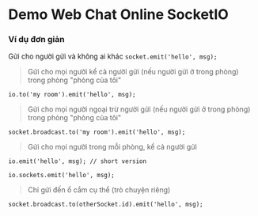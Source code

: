 # Demo Web Chat Online SocketIO

### Ví dụ đơn giản

Gửi cho người gửi và không ai khác
`socket.emit('hello', msg);`
> Gửi cho mọi người kể cả người gửi (nếu người gửi ở trong phòng) trong phòng "phòng của tôi"

`io.to('my room').emit('hello', msg);`
> Gửi cho mọi người ngoại trừ người gửi (nếu người gửi ở trong phòng) trong phòng "phòng của tôi"

`socket.broadcast.to('my room').emit('hello', msg);`
> Gửi cho mọi người trong mỗi phòng, kể cả người gửi

`io.emit('hello', msg); // short version`

`io.sockets.emit('hello', msg);`
> Chỉ gửi đến ổ cắm cụ thể (trò chuyện riêng)

`socket.broadcast.to(otherSocket.id).emit('hello', msg);`
